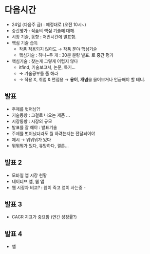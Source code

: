 다음시간
========

-	24일 (다음주 금) : 예정대로 (오전 10시~)
-	중간평가 : 작품의 핵심 기술에 대해.
-	시장 기술, 동향 : 저번시간에 발표함.
-	핵심 기술 습득
	-	작품 적용되지 않아도 → 작품 분야 핵심기술
	-	핵심기술 : 하나~두 개 : 30분 분량 발표. 로 중간 평가
-	핵심기술 : 찾는게 그렇게 어렵지 않다
	-	itfind, 기술보고서, 논문, 특기...
	-	→ 기술공부를 좀 해라
	-	→ 적용 X, 취업 & 면접용 → **용어**, **개념**을 물어보거나 언급해야 할 테니.

발표
----

-	주제를 벗어남?!
-	기술동향 : 그걸로 나오는 제품 ...
-	시장동향 : 시장의 규모
-	발표를 잘 해야 : 발표기술
-	주제를 벗어났더라도 뭘 하려는지는 전달되어야
-	제시 → 뭐뭐뭐가 있다
-	뭐뭐뭐가 있다, 유망하다, 결론...

발표 2
------

-	모바일 앱 시장 현황
-	네이티브 앱, 웹 앱
-	웹 시장과 비교? : 웹이 죽고 앱이 사는중 -

발표 3
------

-	CAGR 지표가 중요함 (연간 성장률?)

발표 4
------

-	앱
